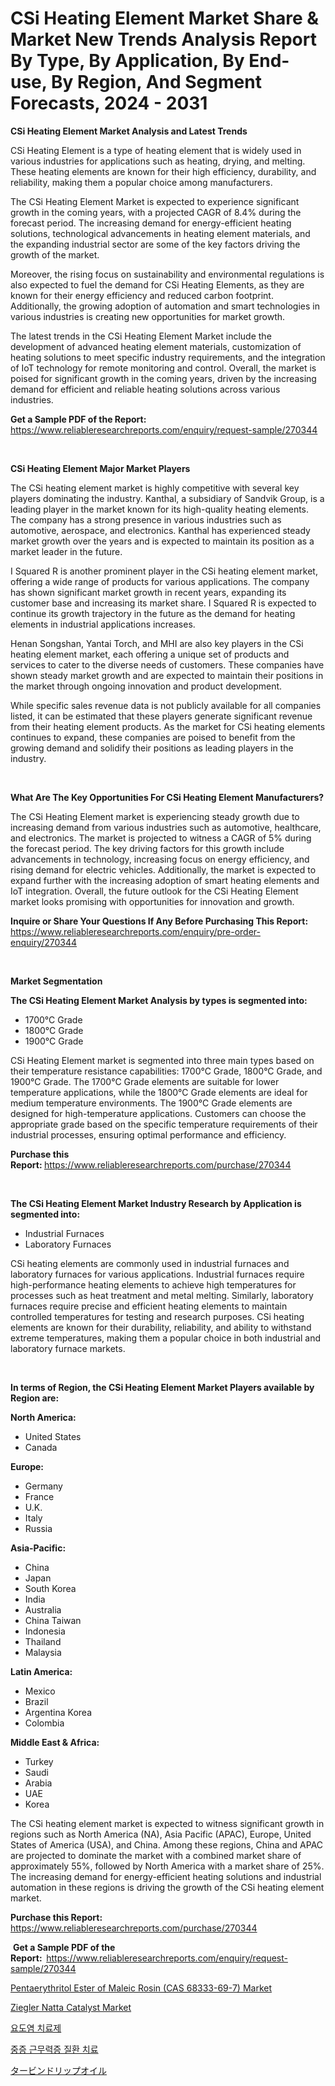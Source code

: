<p><h1>CSi Heating Element Market Share & Market New Trends Analysis Report By Type, By Application, By End-use, By Region, And Segment Forecasts, 2024 - 2031</h1></p><p><strong>CSi Heating Element Market Analysis and Latest Trends</strong></p>
<p><p>CSi Heating Element is a type of heating element that is widely used in various industries for applications such as heating, drying, and melting. These heating elements are known for their high efficiency, durability, and reliability, making them a popular choice among manufacturers.</p><p>The CSi Heating Element Market is expected to experience significant growth in the coming years, with a projected CAGR of 8.4% during the forecast period. The increasing demand for energy-efficient heating solutions, technological advancements in heating element materials, and the expanding industrial sector are some of the key factors driving the growth of the market.</p><p>Moreover, the rising focus on sustainability and environmental regulations is also expected to fuel the demand for CSi Heating Elements, as they are known for their energy efficiency and reduced carbon footprint. Additionally, the growing adoption of automation and smart technologies in various industries is creating new opportunities for market growth.</p><p>The latest trends in the CSi Heating Element Market include the development of advanced heating element materials, customization of heating solutions to meet specific industry requirements, and the integration of IoT technology for remote monitoring and control. Overall, the market is poised for significant growth in the coming years, driven by the increasing demand for efficient and reliable heating solutions across various industries.</p></p>
<p><strong>Get a Sample PDF of the Report:&nbsp;</strong> <a href="https://www.reliableresearchreports.com/enquiry/request-sample/270344">https://www.reliableresearchreports.com/enquiry/request-sample/270344</a></p>
<p>&nbsp;</p>
<p><strong>CSi Heating Element Major Market Players</strong></p>
<p><p>The CSi heating element market is highly competitive with several key players dominating the industry. Kanthal, a subsidiary of Sandvik Group, is a leading player in the market known for its high-quality heating elements. The company has a strong presence in various industries such as automotive, aerospace, and electronics. Kanthal has experienced steady market growth over the years and is expected to maintain its position as a market leader in the future.</p><p>I Squared R is another prominent player in the CSi heating element market, offering a wide range of products for various applications. The company has shown significant market growth in recent years, expanding its customer base and increasing its market share. I Squared R is expected to continue its growth trajectory in the future as the demand for heating elements in industrial applications increases.</p><p>Henan Songshan, Yantai Torch, and MHI are also key players in the CSi heating element market, each offering a unique set of products and services to cater to the diverse needs of customers. These companies have shown steady market growth and are expected to maintain their positions in the market through ongoing innovation and product development.</p><p>While specific sales revenue data is not publicly available for all companies listed, it can be estimated that these players generate significant revenue from their heating element products. As the market for CSi heating elements continues to expand, these companies are poised to benefit from the growing demand and solidify their positions as leading players in the industry.</p></p>
<p>&nbsp;</p>
<p><strong>What Are The Key Opportunities For CSi Heating Element Manufacturers?</strong></p>
<p><p>The CSi Heating Element market is experiencing steady growth due to increasing demand from various industries such as automotive, healthcare, and electronics. The market is projected to witness a CAGR of 5% during the forecast period. The key driving factors for this growth include advancements in technology, increasing focus on energy efficiency, and rising demand for electric vehicles. Additionally, the market is expected to expand further with the increasing adoption of smart heating elements and IoT integration. Overall, the future outlook for the CSi Heating Element market looks promising with opportunities for innovation and growth.</p></p>
<p><strong>Inquire or Share Your Questions If Any Before Purchasing This Report:</strong> <a href="https://www.reliableresearchreports.com/enquiry/pre-order-enquiry/270344">https://www.reliableresearchreports.com/enquiry/pre-order-enquiry/270344</a></p>
<p>&nbsp;</p>
<p><strong>Market Segmentation</strong></p>
<p><strong>The CSi Heating Element Market Analysis by types is segmented into:</strong></p>
<p><ul><li>1700°C Grade</li><li>1800°C Grade</li><li>1900°C Grade</li></ul></p>
<p><p>CSi Heating Element market is segmented into three main types based on their temperature resistance capabilities: 1700°C Grade, 1800°C Grade, and 1900°C Grade. The 1700°C Grade elements are suitable for lower temperature applications, while the 1800°C Grade elements are ideal for medium temperature environments. The 1900°C Grade elements are designed for high-temperature applications. Customers can choose the appropriate grade based on the specific temperature requirements of their industrial processes, ensuring optimal performance and efficiency.</p></p>
<p><strong>Purchase this Report:&nbsp;</strong><a href="https://www.reliableresearchreports.com/purchase/270344">https://www.reliableresearchreports.com/purchase/270344</a></p>
<p>&nbsp;</p>
<p><strong>The CSi Heating Element Market Industry Research by Application is segmented into:</strong></p>
<p><ul><li>Industrial Furnaces</li><li>Laboratory Furnaces</li></ul></p>
<p><p>CSi heating elements are commonly used in industrial furnaces and laboratory furnaces for various applications. Industrial furnaces require high-performance heating elements to achieve high temperatures for processes such as heat treatment and metal melting. Similarly, laboratory furnaces require precise and efficient heating elements to maintain controlled temperatures for testing and research purposes. CSi heating elements are known for their durability, reliability, and ability to withstand extreme temperatures, making them a popular choice in both industrial and laboratory furnace markets.</p></p>
<p>&nbsp;</p>
<p><strong>In terms of Region, the CSi Heating Element Market Players available by Region are:</strong></p>
<p>
    <p> <strong> North America: </strong>
        <ul>
            <li>United States</li>
            <li>Canada</li>
        </ul>
        </p> 
    <p> <strong> Europe: </strong>
        <ul>
            <li>Germany</li>
            <li>France</li>
            <li>U.K.</li>
            <li>Italy</li>
            <li>Russia</li>
        </ul>
        </p> 
    <p> <strong> Asia-Pacific: </strong>
        <ul>
            <li>China</li>
            <li>Japan</li>
            <li>South Korea</li>
            <li>India</li>
            <li>Australia</li>
            <li>China Taiwan</li>
            <li>Indonesia</li>
            <li>Thailand</li>
            <li>Malaysia</li>
        </ul>
        </p> 
    <p> <strong> Latin America: </strong>
        <ul>
            <li>Mexico</li>
            <li>Brazil</li>
            <li>Argentina Korea</li>
            <li>Colombia</li>
        </ul>
        </p> 
    <p> <strong> Middle East & Africa: </strong>
        <ul>
            <li>Turkey</li>
            <li>Saudi</li>
            <li>Arabia</li>
            <li>UAE</li>
            <li>Korea</li>
        </ul>
    </p>
    </p>
<p><p>The CSi heating element market is expected to witness significant growth in regions such as North America (NA), Asia Pacific (APAC), Europe, United States of America (USA), and China. Among these regions, China and APAC are projected to dominate the market with a combined market share of approximately 55%, followed by North America with a market share of 25%. The increasing demand for energy-efficient heating solutions and industrial automation in these regions is driving the growth of the CSi heating element market.</p></p>
<p><strong>Purchase this Report: </strong><a href="https://www.reliableresearchreports.com/purchase/270344">https://www.reliableresearchreports.com/purchase/270344</a></p>
<p>&nbsp;<strong>Get a Sample PDF of the Report:&nbsp;&nbsp;</strong><a href="https://www.reliableresearchreports.com/enquiry/request-sample/270344">https://www.reliableresearchreports.com/enquiry/request-sample/270344</a></p>
<p><strong></strong></p>
<p><p><a href="https://view.publitas.com/reportprime-1/pentaerythritol-ester-of-maleic-rosin-cas-68333-69-7-market-size-market-trends-and-growth-outlook-forecasted-for-period-from-2024-to-2031/">Pentaerythritol Ester of Maleic Rosin (CAS 68333-69-7) Market</a></p><p><a href="https://silk-columnist-571.notion.site/Ziegler-Natta-Catalyst-Market-Research-Report-Provides-thorough-Industry-Overview-which-offers-an-I-6c7e36033b6d4c04a8f25f215a6f07b1">Ziegler Natta Catalyst Market</a></p><p><a href="https://medium.com/@el_crea/%EC%9A%94%EB%8F%84%EC%97%BC-%EC%95%BD-%EC%8B%9C%EC%9E%A5-%EA%B2%BD%EC%9F%81-%EB%B6%84%EC%84%9D-%EC%8B%9C%EC%9E%A5-%EB%8F%99%ED%96%A5-%EB%B0%8F-2031%EB%85%84%EA%B9%8C%EC%A7%80%EC%9D%98-%EC%98%88%EC%B8%A1-9623fc7d905c">요도염 치료제</a></p><p><a href="https://medium.com/@el_crea/%EB%AF%B8%EC%95%84%EC%8A%A4%ED%85%8C%EB%8B%88%EC%95%84-%EA%B7%BC%EB%AC%B4%EB%A0%A5%EC%A6%9D-%EC%A7%88%EB%B3%91-%EC%B9%98%EB%A3%8C-%EC%8B%9C%EC%9E%A5-%EC%A0%90%EC%9C%A0%EC%9C%A8-%EB%B3%80%ED%99%94%EC%99%80-%EC%8B%9C%EC%9E%A5-%EC%84%B1%EC%9E%A5-%ED%8A%B8%EB%A0%8C%EB%93%9C-2024%EB%85%84-2031%EB%85%84-114fa1de4f09">중증 근무력증 질환 치료</a></p><p><a href="https://medium.com/@darniecejuarezlvzuvvkzbus/%E3%82%BF%E3%83%BC%E3%83%93%E3%83%B3%E3%83%89%E3%83%AA%E3%83%83%E3%83%97%E3%82%AA%E3%82%A4%E3%83%AB%E3%81%AE%E5%B8%82%E5%A0%B4%E5%88%86%E6%9E%90-%E3%81%9D%E3%81%AEcagr-%E5%B8%82%E5%A0%B4%E3%82%BB%E3%82%B0%E3%83%A1%E3%83%B3%E3%83%86%E3%83%BC%E3%82%B7%E3%83%A7%E3%83%B3-%E3%81%8A%E3%82%88%E3%81%B3%E3%82%B0%E3%83%AD%E3%83%BC%E3%83%90%E3%83%AB%E7%94%A3%E6%A5%AD%E3%81%AE%E6%A6%82%E8%A6%81-cae8bc7ad0fd">タービンドリップオイル</a></p></p>